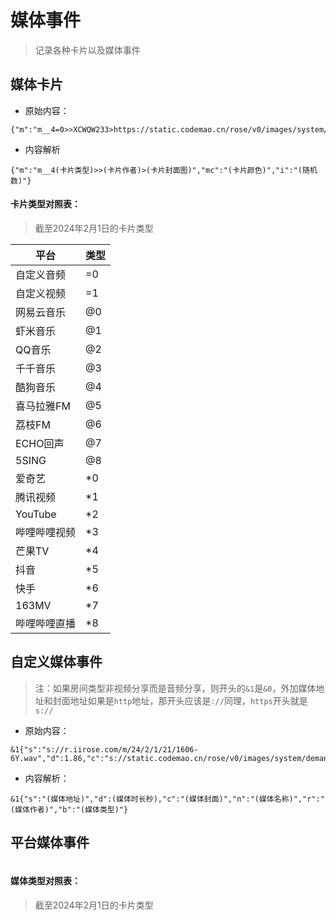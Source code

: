 # 媒体事件

> 记录各种卡片以及媒体事件

## 媒体卡片

- 原始内容：
```
{"m":"m__4=0>>XCWQW233>https://static.codemao.cn/rose/v0/images/system/demandAlbumLarge.png","mc":"000000","i":"477815689842"}
```

- 内容解析
```
{"m":"m__4(卡片类型)>>(卡片作者)>(卡片封面图)","mc":"(卡片颜色)","i":"(随机数)"}
```

#### 卡片类型对照表：

> 截至2024年2月1日的卡片类型

| 平台      | 类型 |
|---------|----|
| 自定义音频   | =0 |
| 自定义视频   | =1 |
| 网易云音乐   | @0 |
| 虾米音乐    | @1 |
| QQ音乐    | @2 |
| 千千音乐    | @3 |
| 酷狗音乐    | @4 |
| 喜马拉雅FM  | @5 |
| 荔枝FM    | @6 |
| ECHO回声  | @7 |
| 5SING   | @8 |
| 爱奇艺     | *0 |
| 腾讯视频    | *1 |
| YouTube | *2 |
| 哔哩哔哩视频  | *3 |
| 芒果TV    | *4 |
| 抖音      | *5 |
| 快手      | *6 |
| 163MV   | *7 |
| 哔哩哔哩直播  | *8 |


## 自定义媒体事件

> 注：如果房间类型非视频分享而是音频分享，则开头的`&1`是`&0`，外加媒体地址和封面地址如果是`http`地址，那开头应该是`://`同理，`https`开头就是`s://`

- 原始内容：
```
&1{"s":"s://r.iirose.com/m/24/2/1/21/1606-6Y.wav","d":1.86,"c":"s://static.codemao.cn/rose/v0/images/system/demandAlbumLarge.png","n":"","r":"XCWQW233","b":"=0"}
```

- 内容解析：
```
&1{"s":"(媒体地址)","d":(媒体时长秒),"c":"(媒体封面)","n":"(媒体名称)","r":"(媒体作者)","b":"(媒体类型)"}
```

## 平台媒体事件

```

```

#### 媒体类型对照表：

> 截至2024年2月1日的卡片类型